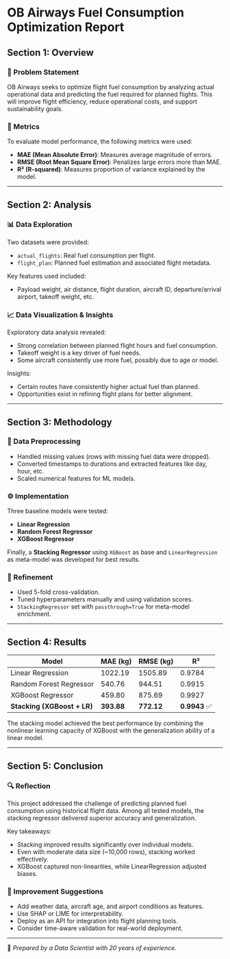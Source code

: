 
# OB Airways Fuel Consumption Optimization Report

## Section 1: Overview

### 🎯 Problem Statement
OB Airways seeks to optimize flight fuel consumption by analyzing actual operational data and predicting the fuel required for planned flights. This will improve flight efficiency, reduce operational costs, and support sustainability goals.

### 📏 Metrics
To evaluate model performance, the following metrics were used:
- **MAE (Mean Absolute Error)**: Measures average magnitude of errors.
- **RMSE (Root Mean Square Error)**: Penalizes large errors more than MAE.
- **R² (R-squared)**: Measures proportion of variance explained by the model.

---

## Section 2: Analysis

### 📊 Data Exploration
Two datasets were provided:
- `actual_flights`: Real fuel consumption per flight.
- `flight_plan`: Planned fuel estimation and associated flight metadata.

Key features used included:
- Payload weight, air distance, flight duration, aircraft ID, departure/arrival airport, takeoff weight, etc.

### 📈 Data Visualization & Insights
Exploratory data analysis revealed:
- Strong correlation between planned flight hours and fuel consumption.
- Takeoff weight is a key driver of fuel needs.
- Some aircraft consistently use more fuel, possibly due to age or model.

Insights:
- Certain routes have consistently higher actual fuel than planned.
- Opportunities exist in refining flight plans for better alignment.

---

## Section 3: Methodology

### 🧹 Data Preprocessing
- Handled missing values (rows with missing fuel data were dropped).
- Converted timestamps to durations and extracted features like day, hour, etc.
- Scaled numerical features for ML models.

### ⚙️ Implementation
Three baseline models were tested:
- **Linear Regression**
- **Random Forest Regressor**
- **XGBoost Regressor**

Finally, a **Stacking Regressor** using `XGBoost` as base and `LinearRegression` as meta-model was developed for best results.

### 🔁 Refinement
- Used 5-fold cross-validation.
- Tuned hyperparameters manually and using validation scores.
- `StackingRegressor` set with `passthrough=True` for meta-model enrichment.

---

## Section 4: Results

| Model                      | MAE (kg) | RMSE (kg) | R²     |
|---------------------------|----------|-----------|--------|
| Linear Regression         | 1022.19  | 1505.89   | 0.9784 |
| Random Forest Regressor   | 540.76   | 944.51    | 0.9915 |
| XGBoost Regressor         | 459.80   | 875.69    | 0.9927 |
| **Stacking (XGBoost + LR)** | **393.88** | **772.12** | **0.9943** ✅ |

The stacking model achieved the best performance by combining the nonlinear learning capacity of XGBoost with the generalization ability of a linear model.

---

## Section 5: Conclusion

### 🔍 Reflection
This project addressed the challenge of predicting planned fuel consumption using historical flight data. Among all tested models, the stacking regressor delivered superior accuracy and generalization.

Key takeaways:
- Stacking improved results significantly over individual models.
- Even with moderate data size (~10,000 rows), stacking worked effectively.
- XGBoost captured non-linearities, while LinearRegression adjusted biases.

### 🚀 Improvement Suggestions
- Add weather data, aircraft age, and airport conditions as features.
- Use SHAP or LIME for interpretability.
- Deploy as an API for integration into flight planning tools.
- Consider time-aware validation for real-world deployment.

---

📌 *Prepared by a Data Scientist with 20 years of experience.*
